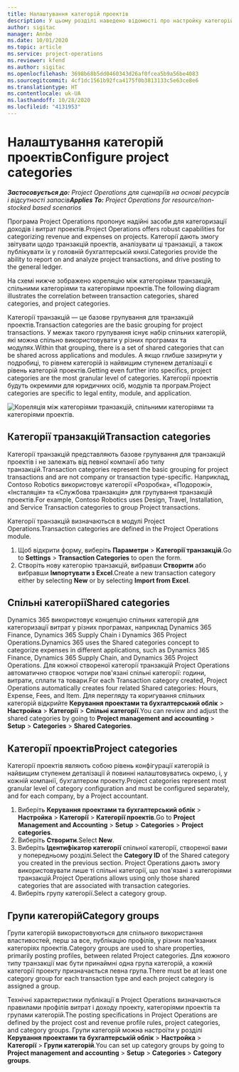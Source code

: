 ```yaml
---
title: Налаштування категорій проектів
description: У цьому розділі наведено відомості про настройку категорій проектів.
author: sigitac
manager: Annbe
ms.date: 10/01/2020
ms.topic: article
ms.service: project-operations
ms.reviewer: kfend
ms.author: sigitac
ms.openlocfilehash: 3698b68b5dd0460343d26af0fcea5b9a56be4083
ms.sourcegitcommit: 4cf1dc1561b92fca4175f0b3813133c5e63ce8e6
ms.translationtype: HT
ms.contentlocale: uk-UA
ms.lasthandoff: 10/28/2020
ms.locfileid: "4131953"
---
```

# <a name="configure-project-categories"></a><span data-ttu-id="3c89a-103">Налаштування категорій проектів</span><span class="sxs-lookup"><span data-stu-id="3c89a-103">Configure project categories</span></span>

<span data-ttu-id="3c89a-104">_**Застосовується до:** Project Operations для сценаріїв на основі ресурсів і відсутності запасів_</span><span class="sxs-lookup"><span data-stu-id="3c89a-104">_**Applies To:** Project Operations for resource/non-stocked based scenarios_</span></span>

<span data-ttu-id="3c89a-105">Програма Project Operations пропонує надійні засоби для категоризації доходів і витрат проектів.</span><span class="sxs-lookup"><span data-stu-id="3c89a-105">Project Operations offers robust capabilities for categorizing revenue and expenses on projects.</span></span> <span data-ttu-id="3c89a-106">Категорії дають змогу звітувати щодо транзакцій проектів, аналізувати ці транзакції, а також публікувати їх у головній бухгалтерській книзі.</span><span class="sxs-lookup"><span data-stu-id="3c89a-106">Categories provide the ability to report on and analyze project transactions, and drive posting to the general ledger.</span></span>

<span data-ttu-id="3c89a-107">На схемі нижче зображено кореляцію між категоріями транзакцій, спільними категоріями та категоріями проектів.</span><span class="sxs-lookup"><span data-stu-id="3c89a-107">The following diagram illustrates the correlation between transaction categories, shared categories, and project categories.</span></span> 

<span data-ttu-id="3c89a-108">Категорії транзакцій — це базове групування для транзакцій проектів.</span><span class="sxs-lookup"><span data-stu-id="3c89a-108">Transaction categories are the basic grouping for project transactions.</span></span> <span data-ttu-id="3c89a-109">У межах такого групування існує набір спільних категорій, які можна спільно використовувати у різних програмах та модулях.</span><span class="sxs-lookup"><span data-stu-id="3c89a-109">Within that grouping, there is a set of shared categories that can be shared across applications and modules.</span></span> <span data-ttu-id="3c89a-110">А якщо глибше зазирнути у подробиці, то рівнем категорій із найвищим ступенем деталізації є рівень категорій проектів.</span><span class="sxs-lookup"><span data-stu-id="3c89a-110">Getting even further into specifics, project categories are the most granular level of categories.</span></span> <span data-ttu-id="3c89a-111">Категорії проектів будуть окремими для юридичних осіб, модулів та програм.</span><span class="sxs-lookup"><span data-stu-id="3c89a-111">Project categories are specific to legal entity, module, and application.</span></span>

![Кореляція між категоріями транзакцій, спільними категоріями та категоріями проектів.](media/project-categories.png)

## <a name="transaction-categories"></a><span data-ttu-id="3c89a-113">Категорії транзакцій</span><span class="sxs-lookup"><span data-stu-id="3c89a-113">Transaction categories</span></span>

<span data-ttu-id="3c89a-114">Категорії транзакцій представляють базове групування для транзакцій проектів і не залежать від певної компанії або типу транзакцій.</span><span class="sxs-lookup"><span data-stu-id="3c89a-114">Transaction categories represent the basic grouping for project transactions and are not company or transaction type-specific.</span></span> <span data-ttu-id="3c89a-115">Наприклад, Contoso Robotics використовує категорії «Розробка», «Подорожі», «Інсталяція» та «Службова транзакція» для групування транзакцій проектів.</span><span class="sxs-lookup"><span data-stu-id="3c89a-115">For example, Contoso Robotics uses Design, Travel, Installation, and Service Transaction categories to group Project transactions.</span></span>

<span data-ttu-id="3c89a-116">Категорії транзакцій визначаються в модулі Project Operations.</span><span class="sxs-lookup"><span data-stu-id="3c89a-116">Transaction categories are defined in the Project Operations module.</span></span> 
1. <span data-ttu-id="3c89a-117">Щоб відкрити форму, виберіть **Параметри** \> **Категорії транзакцій**.</span><span class="sxs-lookup"><span data-stu-id="3c89a-117">Go to **Settings** \> **Transaction Categories** to open the form.</span></span> 
2. <span data-ttu-id="3c89a-118">Створіть нову категорію транзакцій, вибравши **Створити** або вибравши **Імпортувати з Excel**.</span><span class="sxs-lookup"><span data-stu-id="3c89a-118">Create a new transaction category either by selecting **New** or by selecting **Import from Excel**.</span></span>

## <a name="shared-categories"></a><span data-ttu-id="3c89a-119">Спільні категорії</span><span class="sxs-lookup"><span data-stu-id="3c89a-119">Shared categories</span></span>

<span data-ttu-id="3c89a-120">Dynamics 365 використовує концепцію спільних категорій для категоризації витрат у різних програмах, наприклад Dynamics 365 Finance, Dynamics 365 Supply Chain і Dynamics 365 Project Operations.</span><span class="sxs-lookup"><span data-stu-id="3c89a-120">Dynamics 365 uses the Shared categories concept to categorize expenses in different applications, such as Dynamics 365 Finance, Dynamics 365 Supply Chain, and Dynamics 365 Project Operations.</span></span> <span data-ttu-id="3c89a-121">Для кожної створеної категорії транзакцій Project Operations автоматично створює чотири пов'язані спільні категорії: години, витрати, сплати та товари.</span><span class="sxs-lookup"><span data-stu-id="3c89a-121">For each Transaction category created, Project Operations automatically creates four related Shared categories: Hours, Expense, Fees, and Item.</span></span> <span data-ttu-id="3c89a-122">Для перегляду та коригування спільних категорій відкрийте **Керування проектами та бухгалтерський облік** \> **Настройка** \> **Категорії** \> **Спільні категорії**.</span><span class="sxs-lookup"><span data-stu-id="3c89a-122">You can review and adjust the shared categories by going to **Project management and accounting** \> **Setup** \> **Categories** \> **Shared Categories**.</span></span>

## <a name="project-categories"></a><span data-ttu-id="3c89a-123">Категорії проектів</span><span class="sxs-lookup"><span data-stu-id="3c89a-123">Project categories</span></span>

<span data-ttu-id="3c89a-124">Категорії проектів являють собою рівень конфігурації категорій із найвищим ступенем деталізації й повинні налаштовуватись окремо, і, у кожній компанії, бухгалтером проекту.</span><span class="sxs-lookup"><span data-stu-id="3c89a-124">Project categories represent most granular level of category configuration and must be configured separately, and for each company, by a Project accountant.</span></span>

1. <span data-ttu-id="3c89a-125">Виберіть **Керування проектами та бухгалтерський облік** \> **Настройка** \> **Категорії** \> **Категорії проектів**.</span><span class="sxs-lookup"><span data-stu-id="3c89a-125">Go to **Project Management and Accounting** \> **Setup** \> **Categories** \> **Project categories**.</span></span>
2. <span data-ttu-id="3c89a-126">Виберіть **Створити**.</span><span class="sxs-lookup"><span data-stu-id="3c89a-126">Select **New**.</span></span>
3. <span data-ttu-id="3c89a-127">Виберіть **Ідентифікатор категорії** спільної категорії, створеної вами у попередньому розділі.</span><span class="sxs-lookup"><span data-stu-id="3c89a-127">Select the **Category ID** of the Shared category you created in the previous section.</span></span> <span data-ttu-id="3c89a-128">Project Operations дають змогу використовувати лише ті спільні категорії, що пов'язані з категоріями транзакцій.</span><span class="sxs-lookup"><span data-stu-id="3c89a-128">Project Operations allows using only those shared categories that are associated with transaction categories.</span></span>
4. <span data-ttu-id="3c89a-129">Виберіть групу категорії.</span><span class="sxs-lookup"><span data-stu-id="3c89a-129">Select a category group.</span></span>

## <a name="category-groups"></a><span data-ttu-id="3c89a-130">Групи категорій</span><span class="sxs-lookup"><span data-stu-id="3c89a-130">Category groups</span></span>

<span data-ttu-id="3c89a-131">Групи категорій використовуються для спільного використання властивостей, перш за все, публікацію профілів, у різних пов’язаних категоріях проектів.</span><span class="sxs-lookup"><span data-stu-id="3c89a-131">Category groups are used to share properties, primarily posting profiles, between related Project categories.</span></span> <span data-ttu-id="3c89a-132">Для кожного типу транзакції має бути принаймні одна група категорій, а кожній категорії проекту призначається певна група.</span><span class="sxs-lookup"><span data-stu-id="3c89a-132">There must be at least one category group for each transaction type and each project category is assigned a group.</span></span>

<span data-ttu-id="3c89a-133">Технічні характеристики публікації в Project Operations визначаються правилами профілів витрат і доходу проекту, категоріями проектів та групами категорій.</span><span class="sxs-lookup"><span data-stu-id="3c89a-133">The posting specifications in Project Operations are defined by the project cost and revenue profile rules, project categories, and category groups.</span></span> <span data-ttu-id="3c89a-134">Групи категорій можна настроїти у розділі **Керування проектами та бухгалтерській облік** \> **Настройка** \> **Категорії** \> **Групи категорій**.</span><span class="sxs-lookup"><span data-stu-id="3c89a-134">You can set up category groups by going to **Project management and accounting** \> **Setup** \> **Categories** \> **Category groups**.</span></span>
